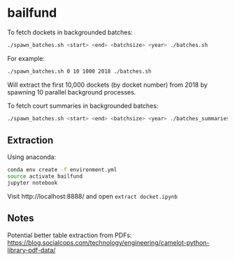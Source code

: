 # bailfund

To fetch dockets in backgrounded batches:

```bash
./spawn_batches.sh <start> <end> <batchsize> <year> ./batches.sh
```

For example:

```bash
./spawn_batches.sh 0 10 1000 2018 ./batches.sh
```

Will extract the first 10,000 dockets (by docket number) from 2018 by spawning 10 parallel background processes.

To fetch court summaries in backgrounded batches:

```bash
./spawn_batches.sh <start> <end> <batchsize> <year> ./batches_summaries.sh
```

## Extraction

Using anaconda:

```bash
conda env create -f environment.yml
source activate bailfund
jupyter notebook
```

Visit http://localhost:8888/ and open `extract docket.ipynb` 

## Notes

Potential better table extraction from PDFs:
https://blog.socialcops.com/technology/engineering/camelot-python-library-pdf-data/
